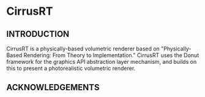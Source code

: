 # CirrusRT

## INTRODUCTION
CirrusRT is a physically-based volumetric renderer based on "Physically-Based Rendering: From Theory to Implementation." CirrusRT uses the Donut framework for the graphics API abstraction layer mechanism, and builds on this to present a photorealistic volumetric renderer.

## ACKNOWLEDGEMENTS